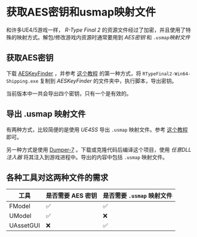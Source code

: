 # 获取AES密钥和usmap映射文件

和许多UE4/5游戏一样， *R-Type Final 2* 的资源文件经过了加密，并且使用了特殊的映射方式。解包/修改游戏内资源时通常要用到 *AES密钥* 和 *`.usmap`映射文件*

## 获取AES密钥

下载 [AESKeyFinder](https://github.com/GHFear/AESKeyFinder-By-GHFear) ，并参考 [这个教程](https://github.com/Dmgvol/UE_Modding/blob/main/TheBasics/AesKey.md) 的第一种方式，将 `RTypeFinal2-Win64-Shipping.exe` 复制到 *AESKeyFinder* 的文件夹中，执行脚本，导出密钥。

当前版本中一共会导出四个密钥，只有一个是有效的。

## 导出 .usmap 映射文件

有两种方式，比较简便的是使用 *UE4SS* 导出 `.usmap` 映射文件。参考 [这个教程](https://github.com/Dmgvol/UE_Modding/blob/main/TheBasics/Extractingusmap.md) 即可。

另一种方式是使用 [Dumper-7](https://github.com/Encryqed/Dumper-7) 。下载或克隆代码后编译这个项目，使用 *任意DLL注入器* 将其注入到游戏进程中。导出的内容中包括 `.usmap` 映射文件。

## 各种工具对这两种文件的需求

| 工具       | 是否需要 AES 密钥 | 是否需要 `.usmap` 映射文件 |
|------------|------------------|------------------------------|
| FModel     | ✅                | ✅                            |
| UModel     | ✅                | ❌                            |
| UAssetGUI  | ❌                | ✅                            |